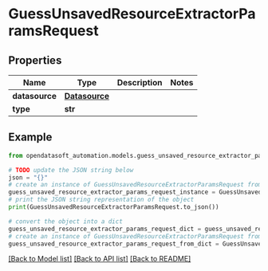 # GuessUnsavedResourceExtractorParamsRequest


## Properties

Name | Type | Description | Notes
------------ | ------------- | ------------- | -------------
**datasource** | [**Datasource**](Datasource.md) |  | 
**type** | **str** |  | 

## Example

```python
from opendatasoft_automation.models.guess_unsaved_resource_extractor_params_request import GuessUnsavedResourceExtractorParamsRequest

# TODO update the JSON string below
json = "{}"
# create an instance of GuessUnsavedResourceExtractorParamsRequest from a JSON string
guess_unsaved_resource_extractor_params_request_instance = GuessUnsavedResourceExtractorParamsRequest.from_json(json)
# print the JSON string representation of the object
print(GuessUnsavedResourceExtractorParamsRequest.to_json())

# convert the object into a dict
guess_unsaved_resource_extractor_params_request_dict = guess_unsaved_resource_extractor_params_request_instance.to_dict()
# create an instance of GuessUnsavedResourceExtractorParamsRequest from a dict
guess_unsaved_resource_extractor_params_request_from_dict = GuessUnsavedResourceExtractorParamsRequest.from_dict(guess_unsaved_resource_extractor_params_request_dict)
```
[[Back to Model list]](../README.md#documentation-for-models) [[Back to API list]](../README.md#documentation-for-api-endpoints) [[Back to README]](../README.md)



